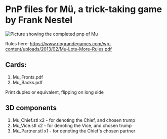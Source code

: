 # PnP files for Mü, a trick-taking game by Frank Nestel

![Picture showing the completed pnp of Mu](PXL_20230418_091608073.jpg)

Rules here: https://www.riograndegames.com/wp-content/uploads/2013/02/Mu-Lots-More-Rules.pdf

## Cards:
1) Mu_Fronts.pdf
2) Mu_Backs.pdf

Print duplex or equivalent, flipping on long side

## 3D components
1) Mu_Chief.stl x2 - for denoting the Chief, and chosen trump
2) Mu_Vice.stl x2 - for denoting the Vice, and chosen trump
3) Mu_Partner.stl x1 - for denoting the Chief's chosen partner 
